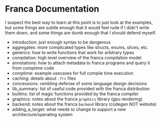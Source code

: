 # Franca Documentation

I suspect the best way to learn at this point is to just look at the examples, 
but some things are subtle enough that it would feel rude if I didn't write them down, 
and some things are dumb enough that I should defend myself. 

- introduction: just enough syntax to be dangerous 
- aggregates: more complicated types like structs, enums, slices, etc. 
- generics: how to write functions that work for arbitrary types
- compilation: high level overview of the franca compilation model
- annotations: how to attach metadata to franca programs and query it from comptime code
- comptime: example usecases for full compile time execution
- caching: details about `.frc` files
- concessions: rambling defense of some language design decisions
- lib_summary: list of useful code provided with the franca distribution 
- builtins: list of magic functions provided by the franca compiler 
- graphics: notes about the franca `graphics` library (gpu rendering)
- backend: notes about the franca `backend` library (codegen NOT website) 
- adding_a_target: what needs to change to support a new architecture/operating system
